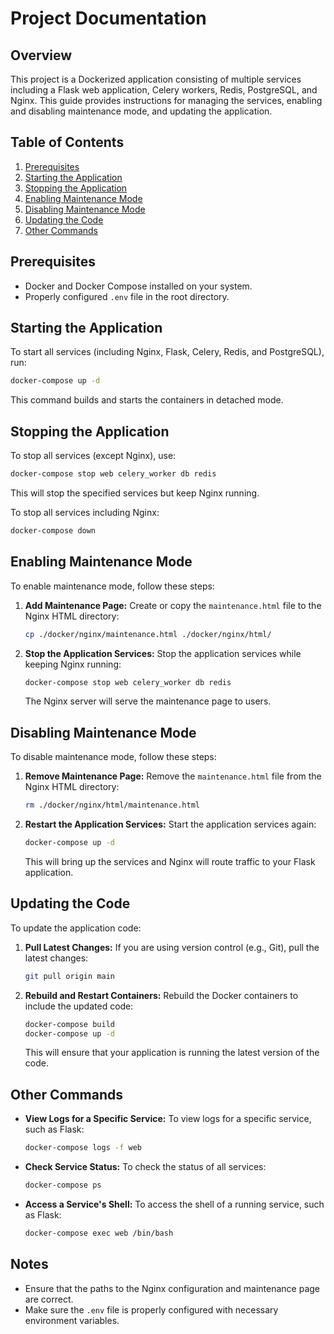 # Project Documentation

## Overview

This project is a Dockerized application consisting of multiple services including a Flask web application, Celery workers, Redis, PostgreSQL, and Nginx. This guide provides instructions for managing the services, enabling and disabling maintenance mode, and updating the application.

## Table of Contents

1. [Prerequisites](#prerequisites)
2. [Starting the Application](#starting-the-application)
3. [Stopping the Application](#stopping-the-application)
4. [Enabling Maintenance Mode](#enabling-maintenance-mode)
5. [Disabling Maintenance Mode](#disabling-maintenance-mode)
6. [Updating the Code](#updating-the-code)
7. [Other Commands](#other-commands)

## Prerequisites

- Docker and Docker Compose installed on your system.
- Properly configured `.env` file in the root directory.

## Starting the Application

To start all services (including Nginx, Flask, Celery, Redis, and PostgreSQL), run:

```bash
docker-compose up -d
```

This command builds and starts the containers in detached mode.

## Stopping the Application

To stop all services (except Nginx), use:

```bash
docker-compose stop web celery_worker db redis
```

This will stop the specified services but keep Nginx running.

To stop all services including Nginx:

```bash
docker-compose down
```

## Enabling Maintenance Mode

To enable maintenance mode, follow these steps:

1. **Add Maintenance Page:**
   Create or copy the `maintenance.html` file to the Nginx HTML directory:

   ```bash
   cp ./docker/nginx/maintenance.html ./docker/nginx/html/
   ```

2. **Stop the Application Services:**
   Stop the application services while keeping Nginx running:

   ```bash
   docker-compose stop web celery_worker db redis
   ```

   The Nginx server will serve the maintenance page to users.

## Disabling Maintenance Mode

To disable maintenance mode, follow these steps:

1. **Remove Maintenance Page:**
   Remove the `maintenance.html` file from the Nginx HTML directory:

   ```bash
   rm ./docker/nginx/html/maintenance.html
   ```

2. **Restart the Application Services:**
   Start the application services again:

   ```bash
   docker-compose up -d
   ```

   This will bring up the services and Nginx will route traffic to your Flask application.

## Updating the Code

To update the application code:

1. **Pull Latest Changes:**
   If you are using version control (e.g., Git), pull the latest changes:

   ```bash
   git pull origin main
   ```

2. **Rebuild and Restart Containers:**
   Rebuild the Docker containers to include the updated code:

   ```bash
   docker-compose build
   docker-compose up -d
   ```

   This will ensure that your application is running the latest version of the code.

## Other Commands

- **View Logs for a Specific Service:**
  To view logs for a specific service, such as Flask:

  ```bash
  docker-compose logs -f web
  ```

- **Check Service Status:**
  To check the status of all services:

  ```bash
  docker-compose ps
  ```

- **Access a Service's Shell:**
  To access the shell of a running service, such as Flask:

  ```bash
  docker-compose exec web /bin/bash
  ```

## Notes

- Ensure that the paths to the Nginx configuration and maintenance page are correct.
- Make sure the `.env` file is properly configured with necessary environment variables.
